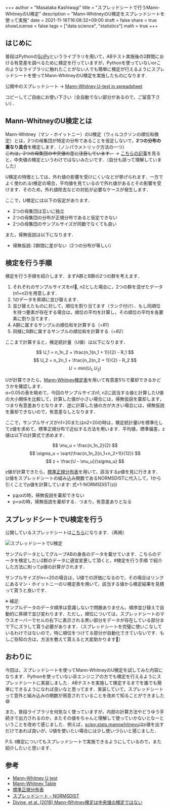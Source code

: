 +++
author = "Masataka Kashiwagi"
title = "スプレッドシートで行うMann-WhitneyのU検定"
description = "Mann-WhitneyのU検定をスプレッドシートを使って実施"
date = 2021-11-16T16:08:32+09:00
draft = false
share = true
showLicense = false
tags = ["data science", "statistics"]
math = true
+++

## はじめに
普段はPythonの[SciPy](https://scipy.org/)というライブラリを用いて，ABテスト実施後の2群間における有意差を調べるために検定を行っていますが，Pythonを使っていないorこのようなライブラリに触れたことがない人でも簡単に検定が行えるようにスプレッドシートを使ってMann-WhitneyのU検定を実施したものになります．

公開中のスプレッドシート → <u>[Mann-Whitney U-test in spreadsheet](https://docs.google.com/spreadsheets/d/1fxzMimSCCsrONp3dIkaVcxLsv915YGmxM4U4n6XH67I/edit?usp=sharing)</u>

コピーしてご自由にお使い下さい（全自動でない部分があるので，ご留意下さい）．

## Mann-WhitneyのU検定とは
Mann-Whitney（マン・ホイットニー）のU検定（ウィルコクソンの順位和検定）とは，2つの母集団が特定の分布であることを仮定しないで，**2つの分布の重なり具合**を検定します．（ノンパラメトリック方法の一つ）<br>
~~これは，2つの母集団の中央値の差に注目しています．~~ → [こちらの記事](https://elsur.jpn.org/mt/2018/09/002684.html)を見ると，中央値の検定というわけではないみたいです．（自分も誤って理解していました）

U検定の特徴としては，外れ値の影響を受けにくいなどが挙げられます．一方でよく使われるt検定の場合，平均値を見ているので外れ値があるとその影響を受けます．そのため，外れ値除去などの対処が必要なケースが発生します．

ここで，U検定には以下の仮定があります．
- 2つの母集団は互いに独立
- 2つの母集団の分布が正規分布であると仮定できない
- 2つの母集団のサンプルサイズが同数でなくても良い

また，帰無仮説は以下になります．
- 帰無仮説: 2群間に差がない（2つの分布が等しい）

## 検定を行う手順
検定を行う手順を紹介します．まずA群とB群の2つの群を考えます．
1. それぞれのサンプルサイズをn1, n2とした場合に，2つの群を混ぜたデータ(n1+n2)を用意します．
2. 1のデータを昇順に並び替えます．
3. 並び替えたものに対して，順位を割り当てます（ランク付け）．もし同順位を持つ要素が存在する場合は，順位の平均を計算し，その順位の平均を各要素に割り当てます．
4. A群に属するサンプルの順位和を計算する（=<i>R1</i>）
5. 同様にB群に属するサンプルの順位和を計算する（=<i>R2</i>）

ここまで計算すると，検定統計量（U値）は以下になります．

$$ U_1 = n_1n_2 + \frac{n_1(n_1 + 1)}{2} - R_1 $$
$$ U_2 = n_2n_1 + \frac{n_2(n_2 + 1)}{2} - R_2 $$
$$ U = min(U_1, U_2) $$

Uが計算できたら，[Mann-Whitney検定表](https://www.real-statistics.com/statistics-tables/mann-whitney-table/)を用いて有意差5%で棄却できるかどうかを確認します．<br>
α=0.05の表を眺めて，今回のサンプルサイズn1, n2に該当する値と計算したU値の大小関係を比較して，計算した値が小さい場合には，帰無仮説を棄却します，つまり有意差ありとなります．逆に計算した値の方が大きい場合には，帰無仮説を棄却できないので，有意差なしとなります．

ここで，サンプルサイズがn1>20またはn2>20の時は，検定統計量Uを標準化してz値を求めて，標準正規分布で近似する方法を用います．平均値，標準偏差，z値は以下の計算式で求めます．

$$ \mu_u = \frac{n_1n_2}{2} $$
$$ \sigma_u = \sqrt{\frac{n_1n_2(n_1+n_2+1)}{12}} $$
$$ z = \frac{U - \mu_u}{\sigma_u} $$

z値が計算できたら，[標準正規分布表](https://staff.aist.go.jp/t.ihara/normsdist.html)を用いて，該当するp値を見に行きます．<br>
(z値をスプレッドシートの組み込み関数であるNORMSDISTに代入して，1から引くことでp値を計算しています: 式=1-NORMSDIST(z))
- p≧αの時，帰無仮説を棄却できない
- p<αの時，帰無仮説を棄却する．つまり，有意差ありとなる

## スプレッドシートでU検定を行う
公開しているスプレッドシートは[こちら](https://docs.google.com/spreadsheets/d/1fxzMimSCCsrONp3dIkaVcxLsv915YGmxM4U4n6XH67I/edit?usp=sharing)になります．（再掲）

![スプレッドシートでU検定](../../img/u-test1.png "U-test")

サンプルデータとしてグループABの身長のデータを載せています．こちらのデータを検定したい2群のデータに適宜変更して頂くと，#検定を行う手順 で紹介した方法に則ってp値の計算がされます．

サンプルサイズがn<=20の場合は，U値での評価になるので，その場合はリンクにあるマン・ホイットニーのＵ検定表を用いて，該当する値から検定結果を見積って貰うと良いです．

※ 補足:<br>
サンプルデータのデータ順序は意識しないで問題ありません，順序並び替えで自動的に昇順で並び変わります．ただし，順位については，スプレッドシートのマウスオーバーでセルの右下に表示される黒い部分をデータが存在している部分まで下にズラして貰う必要があります．（スプレッドシートを完璧に使いこなしているわけではないので，特に順位をつけてる部分が自動化できていないです．もしご存知の方は，方法を教えて貰えると大変助かります:pray:）

## おわりに
今回は，スプレッドシートを使ってMann-WhitneyのU検定を試してみた内容になります．Pythonを使っていない非エンジニアの方でも検定を行えるようにスプレッドシートに実装しました．ABテストを実施して検定するまでを誰でも簡単にできるようになれば良いなと思ってます．実装していて，スプレッドシートって意外と組み込みの関数が用意されていることを改めて知ることができました:smile:

また，普段ライブラリを何気なく使っていますが，内部の計算方法やどうゆう手続きで出力されるのか，またその値をちゃんと理解して使っていかないとなーということを改めて感じました．例えば，[scipy.stats.mannwhitneyu](https://docs.scipy.org/doc/scipy/reference/generated/scipy.stats.mannwhitneyu.html)はp値を出すだけであれば良いが，U値を使いたい場合には少し使いづらいと感じました．

P.S. t検定についてもスプレッドシートで実施できるようにしているので，また紹介したいと思います．

## 参考
- [Mann–Whitney U test](https://en.wikipedia.org/wiki/Mann%E2%80%93Whitney_U_test)
- [Mann-Whitney Table](https://www.real-statistics.com/statistics-tables/mann-whitney-table/)
- [標準正規分布表](https://staff.aist.go.jp/t.ihara/normsdist.html)
- [スプレッドシート - NORMSDIST](https://support.google.com/docs/answer/3094089)
- [Divine, et al. (2018) Mann-Whitney検定は中央値の検定ではない](https://elsur.jpn.org/mt/2018/09/002684.html)